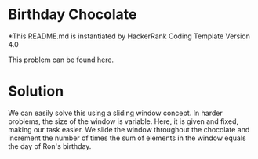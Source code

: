 # Birthday Chocolate
*This README.md is instantiated by HackerRank Coding Template Version 4.0

This problem can be found [here](https://www.hackerrank.com/challenges/the-birthday-bar/problem?utm_campaign=challenge-recommendation).

# Solution
We can easily solve this using a sliding window concept. In harder problems, the size of the window is variable. Here, it is given and fixed, making our task easier. We slide the window throughout the chocolate and increment the number of times the sum of elements in the window equals the day of Ron's birthday. 